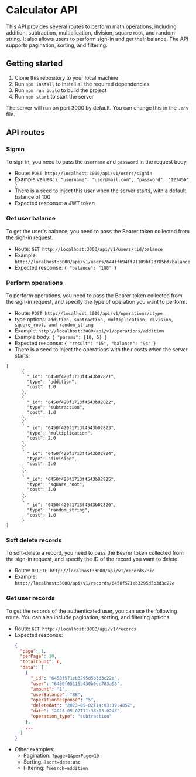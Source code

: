 # Calculator API

This API provides several routes to perform math operations, including addition, subtraction, multiplication, division, square root, and random string. It also allows users to perform sign-in and get their balance. The API supports pagination, sorting, and filtering.

## Getting started

1. Clone this repository to your local machine
2. Run `npm install` to install all the required dependencies
3. Run `npm run build` to build the project
4. Run `npm start` to start the server

The server will run on port 3000 by default. You can change this in the `.env` file.

## API routes

### Signin

To sign in, you need to pass the `username` and `password` in the request body.

- Route: `POST http://localhost:3000/api/v1/users/signin`
- Example values: `{ "username": "user@mail.com", "password": "123456" }` 
- There is a seed to inject this user when the server starts, with a default balance of 100
- Expected response: a JWT token


### Get user balance

To get the user's balance, you need to pass the Bearer token collected from the sign-in request.

- Route: `GET http://localhost:3000/api/v1/users/:id/balance`
- Example: `http://localhost:3000/api/v1/users/644ffb94ff71109bf23785bf/balance`
- Expected response: `{ "balance": "100" }` 


### Perform operations

To perform operations, you need to pass the Bearer token collected from the sign-in request, and specify the type of operation you want to perform. 

- Route: `POST http://localhost:3000/api/v1/operations/:type`
- type options: `addition, subtraction, multiplication, division, square_root, and random_string`
- Example: `http://localhost:3000/api/v1/operations/addition`
- Example body: `{ "params": [10, 5] }`
- Expected response: `{ "result": "15", "balance": "94" }`
- There is a seed to inject the operations with their costs when the server starts:
```
[  
      {    
        "_id": "6450f420f1713f4543b02821",
        "type": "addition",    
        "cost": 1.0  
      },  
      {  
        "_id": "6450f420f1713f4543b02822",  
        "type": "subtraction",    
        "cost": 1.0  
      },  
      {    
        "_id": "6450f420f1713f4543b02823",
        "type": "multiplication",    
        "cost": 2.0  
      },  
      {    
        "_id": "6450f420f1713f4543b02824",
        "type": "division",    
        "cost": 2.0  
      },  
      {    
        "_id": "6450f420f1713f4543b02825",
        "type": "square_root",    
        "cost": 3.0  
      },
      {    
        "_id": "6450f420f1713f4543b02826",
        "type": "random_string",    
        "cost": 1.0  
      }
]
```

### Soft delete records

To soft-delete a record, you need to pass the Bearer token collected from the sign-in request, and specify the ID of the record you want to delete.

- Route: `DELETE http://localhost:3000/api/v1/records/:id`
- Example: `http://localhost:3000/api/v1/records/6450f571eb3295d5b3d3c22e`

### Get user records

To get the records of the authenticated user, you can use the following route. You can also include pagination, sorting, and filtering options.

- Route: `GET http://localhost:3000/api/v1/records`
- Expected response: 
    ```json
    { 
      "page": 1, 
      "perPage": 10, 
      "totalCount": n, 
      "data": [
        {
          "_id": "6450f571eb3295d5b3d3c22e",
          "user": "6450f05115b430b0ec783a98",
          "amount": "1",
          "userBalance": "88",
          "operationResponse": "5",
          "deletedAt": "2023-05-02T14:03:19.405Z",
          "date": "2023-05-02T11:35:13.024Z",
          "operation_type": "subtraction"
        },
        ...
      ] 
    }
    ``` 
* Other examples:    
    - Pagination: `?page=1&perPage=10`
    - Sorting: `?sort=date:asc`
    - Filtering: `?search=addition`
    
    